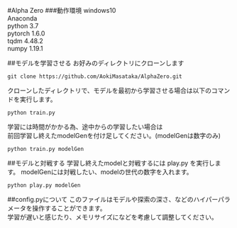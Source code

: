 #Alpha Zero
###動作環境
windows10
<br>
Anaconda
<br>
python 3.7
<br>
pytorch 1.6.0
<br>
tqdm 4.48.2
<br>
numpy 1.19.1

##モデルを学習させる
お好みのディレクトリにクローンします
```
git clone https://github.com/AokiMasataka/AlphaZero.git
```
クローンしたディレクトリで、モデルを最初から学習させる場合は以下のコマンドを実行します。
```
python train.py
```
学習には時間がかかる為、途中からの学習したい場合は
<br>
前回学習し終えたmodelGenを付け足してください。(modelGenは数字のみ)
```
python train.py modelGen
```
##モデルと対戦する
学習し終えたmodelと対戦するには play.py を実行します。
modelGenには対戦したい、modelの世代の数字を入れます。
```
python play.py modelGen
```
##config.pyについて
このファイルはモデルや探索の深さ、などのハイパーパラメータを操作することができます。
<br>
学習が遅いと感じたり、メモリサイズになどを考慮して調整してください。